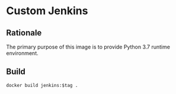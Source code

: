 Custom Jenkins
==============

Rationale
---------
The primary purpose of this image is to provide Python 3.7 runtime environment.

Build
-----

    docker build jenkins:$tag .

